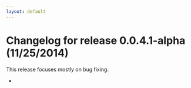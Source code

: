 ```yaml
---
layout: default
---
```


# Changelog for release 0.0.4.1-alpha (11/25/2014)

This release focuses mostly on bug fixing.

- 
